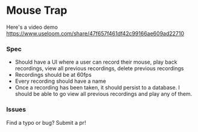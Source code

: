 # Mouse Trap

Here's a video demo https://www.useloom.com/share/47f657f461df42c99166ae609ad22710

### Spec

- Should have a UI where a user can record their mouse, play back recordings, view all previous recordings, delete previous recordings
- Recordings should be at 60fps
- Every recording should have a name
- Once a recording has been taken, it should persist to a database. I should be able to go view all previous recordings and play any of them.

### Issues

Find a typo or bug? Submit a pr!
